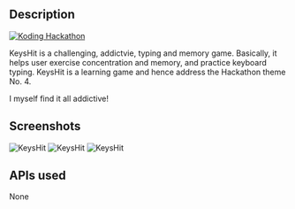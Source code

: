 ## Description

[![Koding Hackathon](/images/badge.png?raw=true "Koding Hackathon")](https://koding.com/Hackathon)

KeysHit is a challenging, addictvie, typing and memory game. Basically, it helps user exercise concentration and memory, and practice keyboard typing. KeysHit is a learning game and hence address the Hackathon theme No. 4.

I myself find it all addictive! 

## Screenshots

![KeysHit](http://i.imgur.com/lQumbzY.png "KeysHit")
![KeysHit](http://i.imgur.com/0seGZik.png "KeysHit")
![KeysHit](http://i.imgur.com/dGMKRia.png "KeysHit")

## APIs used

None
